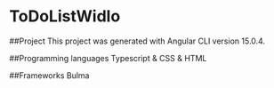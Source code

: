 # ToDoListWidlo
##Project
This project was generated with Angular CLI version 15.0.4.

##Programming languages
Typescript & CSS & HTML

##Frameworks
Bulma



